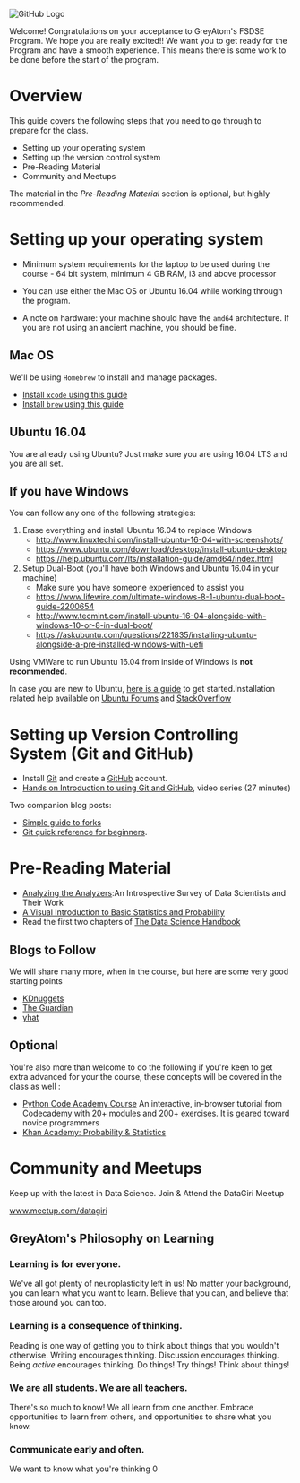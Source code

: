 ![GitHub Logo](https://s3.ap-south-1.amazonaws.com/greyatom-social/heading-git-pre-work.jpg)

Welcome! Congratulations on your acceptance to GreyAtom's FSDSE Program. We hope you are really excited!! We want you to get ready for the Program and have a smooth experience. This means there is some work to be done before the start of the program.

# Overview

This guide covers the following steps that you need to go through to prepare for the class.

* Setting up your operating system
* Setting up the version control system
* Pre-Reading Material
* Community and Meetups

The material in the *Pre-Reading Material* section is optional, but highly recommended.


# Setting up your operating system
* Minimum system requirements for the laptop to be used during the course - 64 bit system, minimum 4 GB RAM, i3 and above processor

* You can use either the Mac OS or Ubuntu 16.04 while working through the program.
* A note on hardware: your machine should have the `amd64` architecture. If you are not using an ancient machine, you should be fine.

## Mac OS

We'll be using `Homebrew` to install and manage packages.

* [Install `xcode` using this guide](https://www.howtogeek.com/211541/homebrew-for-os-x-easily-installs-desktop-apps-and-terminal-utilities/)
* [Install `brew` using this guide](https://brew.sh/)

## Ubuntu 16.04

You are already using Ubuntu? Just make sure you are using 16.04 LTS and you are all set.

## If you have Windows

You can follow any one of the following strategies:

1. Erase everything and install Ubuntu 16.04 to replace Windows
    - http://www.linuxtechi.com/install-ubuntu-16-04-with-screenshots/
    - https://www.ubuntu.com/download/desktop/install-ubuntu-desktop
    - https://help.ubuntu.com/lts/installation-guide/amd64/index.html
2. Setup Dual-Boot (you'll have both Windows and Ubuntu 16.04 in your machine)
    - Make sure you have someone experienced to assist you
    - https://www.lifewire.com/ultimate-windows-8-1-ubuntu-dual-boot-guide-2200654
    - http://www.tecmint.com/install-ubuntu-16-04-alongside-with-windows-10-or-8-in-dual-boot/
    - https://askubuntu.com/questions/221835/installing-ubuntu-alongside-a-pre-installed-windows-with-uefi

Using VMWare to run Ubuntu 16.04 from inside of Windows is **not recommended**.

In case you are new to Ubuntu, [here is a guide](http://www.omgubuntu.co.uk/2016/04/10-things-to-do-after-installing-ubuntu-16-04-lts) to get started.Installation related help available on [Ubuntu Forums](https://ubuntuforums.org/) and [StackOverflow](https://stackoverflow.com/)

# Setting up Version Controlling System (Git and GitHub)

* Install [Git](http://git-scm.com/book/en/v2/Getting-Started-Installing-Git) and create a [GitHub](https://github.com/) account.
* [Hands on Introduction to using Git and GitHub](https://www.youtube.com/playlist?list=PL5-da3qGB5IBLMp7LtN8Nc3Efd4hJq0kD), video series (27 minutes)

Two companion blog posts:
* [Simple guide to forks](http://www.dataschool.io/simple-guide-to-forks-in-github-and-git/)
* [Git quick reference for beginners](http://www.dataschool.io/git-quick-reference-for-beginners/).

# Pre-Reading Material

* [Analyzing the Analyzers](http://cdn.oreillystatic.com/oreilly/radarreport/0636920029014/Analyzing_the_Analyzers.pdf):An Introspective Survey of Data Scientists and Their Work
 * [A Visual Introduction to Basic Statistics and Probability](http://students.brown.edu/seeing-theory/)
* Read the first two chapters of [The Data Science Handbook](http://www.thedatasciencehandbook.com/get-the-book)

## Blogs to Follow

We will share many more, when in the course, but here are some very good starting points

* [KDnuggets](http://www.kdnuggets.com/)
* [The Guardian](https://www.theguardian.com/data)
* [yhat](http://blog.yhat.com/)

## Optional
You're also more than welcome to do the following if you're keen to get extra advanced for your the course, these concepts will be covered in the class as well :

* [Python Code Academy Course](https://www.codecademy.com/learn/python) An interactive, in-browser tutorial from Codecademy with 20+ modules and 200+ exercises. It is geared toward novice programmers
* [Khan Academy: Probability & Statistics](https://www.khanacademy.org/math/probability)


# Community and Meetups

Keep up with the latest in Data Science. Join & Attend the DataGiri Meetup

www.meetup.com/datagiri

## GreyAtom's Philosophy on Learning

### Learning is for everyone.
We've all got plenty of neuroplasticity left in us! No matter your background, you can learn what you want to learn. Believe that you can, and believe that those around you can too.
### Learning is a consequence of thinking.
Reading is one way of getting you to think about things that you wouldn't otherwise. Writing encourages thinking. Discussion encourages thinking. Being *active* encourages thinking. Do things! Try things! Think about things!
### We are all students. We are all teachers.
There's so much to know! We all learn from one another. Embrace opportunities to learn from others, and opportunities to share what you know.
### Communicate early and often.
We want to know what you're thinking
0
